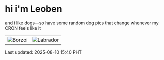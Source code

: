 # hi i'm Leoben

and i like dogs—so have some random dog pics that change whenever my CRON feels like it

|  |  |
|--------|----------|
| ![Borzoi](https://random-dog-vercel.vercel.app/api/random-borzoi?v=1754811655) | ![Labrador](https://random-dog-vercel.vercel.app/api/random-labrador?v=1754811655) |

Last updated: 2025-08-10 15:40 PHT
